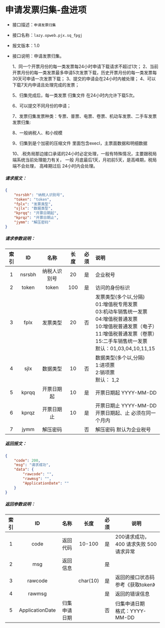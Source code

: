 # 申请发票归集-盘进项

- 接口描述：`申请发票归集`

- 接口名称：`lazy.opweb.pjx.sq_fpgj`

- 报文版本：1.0

- 接口说明：申请发票归集。

  1、同一个开票月份的每一类发票每24小时申请下载请求不超过1次；
  2、当前开票月份的每一类发票最多申请5次发票下载，历史开票月份的每一类发票每30天可申请一次发票下载；
  3、提交的申请会在24小时内被处理；
  4、可以下载7天内申请且处理完成的发票；

  5、归集完成后，每一类发票 归集文件 在24小时内允许下载5次。

  6、可以提交不同月份的申请； 

  7、发票归集发票种类：专票、普票、电票、卷票、机动车发票、二手车发票发票归集: 

  8、一般纳税人、和小规模

  9、归集到是个加密的压缩文件   里面包含execl，主票面数据和明细数据

  10、.税务局那边接口承诺的24小时必定处理，一般有特殊情况，主要跟税局端系统当前处理能力有关， 一般 月底最后1天，月初前5天，是高峰期，税局端不会处理， 高峰期过后 24小时内会处理。

##### 请求报文：

```json
{
	"nsrsbh": "纳税人识别号",
	"token": "token",
	"fplx": "发票类型",
	"sjlx": "数据类型",
	"kprqq": "开票日期起",
	"kprqz": "开票日期止",
	"jymm": "解压密码"
}
```

#####  请求参数说明：

| 索引 |   ID   |     名称     | 长度 | 必须 | 说明                                                         |
| :--: | :----: | :----------: | :--: | :--: | :----------------------------------------------------------- |
|  1   | nsrsbh | 纳税人识别号 |  20  |  是  | 企业税号                                                     |
|  2   | token  |    token     | 100  |  是  | 访问的身份标识                                               |
|  3   |  fplx  |   发票类型   |  20  |  否  | 发票类型(多个以,分隔)  <br/>01:增值税专用发票<br/>03:机动车销售统一发票 <br/>04:增值税普通发票  <br/>10:增值税普通发票（电子）<br/>11:增值税普通发票（卷票）<br/>15:二手车销售统一发票<br/>默认：01,03,04,10,11,15 |
|  4   |  sjlx  |   数据类型   |  10  |  否  | 数据类型(多个以,分隔) <br/>1:进项票<br/>2:销项票 <br/>默认： 1,2 |
|  5   | kprqq  |  开票日期起  |  10  |  是  | 开票日期起 YYYY-MM-DD                                        |
|  6   | kprqz  |  开票日期止  |  10  |  是  | 开票日期止 YYYY-MM-DD<br/>开票日期起、止 必须在同一个月内    |
|  7   |  jymm  |   解压密码   |      |  否  | 解压密码 默认为企业税号                                      |

##### 返回报文：

```json
{
	"code": 200,
	"msg": "请求成功",
	"data": {
		"rawcode": "",
		"rawmsg": "",
		"ApplicationDate": ""
	}
}
```

#####  返回参数说明：


| 索引 |        ID        |    名称    |   长度   | 必须 | 说明                                                         |
| :--: | :--------------: | :--------: | :------: | :--: | ------------------------------------------------------------ |
|  1   |       code       |  返回代码  |  10-100  |  是  | 200请求成功，400 请求失败 500 请求异常                       |
|  2   |       msg        |  返回信息  |          |  是  |                                                              |
|  3  |     rawcode      |            | char(10) |  是  | 返回的接口状态码  参考《获取token》                        |
|  4  |      rawmsg      |    |          |  是  | 返回的错误信息                                |
|  5  | ApplicationDate | 归集申请日期 |          |  否  | 归集申请日期<br/>格式：YYYY-MM-DD       |
